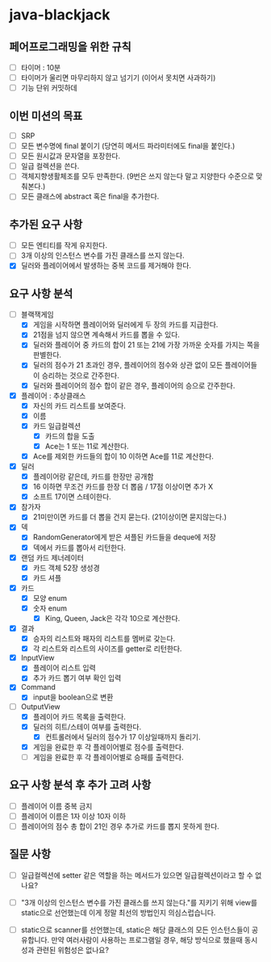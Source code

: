 # java-blackjack

## 페어프로그래밍을 위한 규칙

- [ ] 타이머 : 10분
- [ ] 타이머가 울리면 마무리하지 않고 넘기기
  (이어서 못치면 사과하기)
- [ ] 기능 단위 커밋하데

## 이번 미션의 목표

- [ ] SRP
- [ ] 모든 변수명에 final 붙이기 (당연히 메서드 파라미터에도 final을 붙인다.)
- [ ] 모든 원시값과 문자열을 포장한다.
- [ ] 일급 컬렉션을 쓴다.
- [ ] 객체지향생활체조를 모두 만족한다. (9번은 쓰지 않는다 말고 지양한다 수준으로 맞춰본다.)
- [ ] 모든 클래스에 abstract 혹은 final을 추가한다.

## ****추가된 요구 사항****

- [ ] 모든 엔티티를 작게 유지한다.
- [ ] 3개 이상의 인스턴스 변수를 가진 클래스를 쓰지 않는다.
- [x] 딜러와 플레이어에서 발생하는 중복 코드를 제거해야 한다.

## 요구 사항 분석

- [ ] 블랙잭게임
    - [x] 게임을 시작하면 플레이어와 딜러에게 두 장의 카드를 지급한다.
    - [x] 21점을 넘지 않으면 계속해서 카드를 뽑을 수 있다.
    - [x] 딜러와 플레이어 중 카드의 합이 21 또는 21에 가장 가까운 숫자를 가지는 쪽을 판별한다.
    - [x] 딜러의 점수가 21 초과인 경우, 플레이어의 점수와 상관 없이 모든 플레이어들이 승리하는 것으로 간주한다.
    - [x] 딜러와 플레이어의 점수 합이 같은 경우, 플레이어의 승으로 간주한다.

- [x] 플레이어 : 추상클래스
    - [x] 자신의 카드 리스트를 보여준다.
    - [x] 이름
    - [x] 카드 일급컬렉션
        - [x] 카드의 합을 도출
        - [x] Ace는 1 또는 11로 계산한다.
    - [x] Ace를 제외한 카드들의 합이 10 이하면 Ace를 11로 계산한다.

- [x] 딜러
    - [x] 플레이어랑 같은데, 카드를 한장만 공개함
    - [x] 16 이하면 무조건 카드를 한장 더 뽑음 / 17점 이상이면 추가 X
    - [x] 소프트 17이면 스테이한다.

- [x] 참가자
    - [x] 21미만이면 카드를 더 뽑을 건지 묻는다. (21이상이면 묻지않는다.)

- [x]  덱
    - [x] RandomGenerator에게 받은 셔플된 카드들을 deque에 저장
    - [x] 덱에서 카드를 뽑아서 리턴한다.
- [x] 랜덤 카드 제너레이터
    - [x] 카드 객체 52장 생성경
    - [x] 카드 셔플

- [x] 카드
    - [x] 모양 enum
    - [x] 숫자 enum
        - [x] King, Queen, Jack은 각각 10으로 계산한다.

- [x] 결과
    - [x] 승자의 리스트와 패자의 리스트를 멤버로 갖는다.
    - [x] 각 리스트와 리스트의 사이즈를 getter로 리턴한다.

- [x] InputView
    - [x] 플레이어 리스트 입력
    - [x] 추가 카드 뽑기 여부 확인 입력

- [x] Command
    - [x] input을 boolean으로 변환

- [ ] OutputView
    - [x] 플레이어 카드 목록을 출력한다.
    - [x] 딜러의 히트/스테이 여부를 출력한다.
        - [x] 컨트롤러에서 딜러의 점수가 17 이상일때까지 돌리기.
    - [x] 게임을 완료한 후 각 플레이어별로 점수를 출력한다.
    - [ ] 게임을 완료한 후 각 플레이어별로 승패를 출력한다.

## 요구 사항 분석 후 추가 고려 사항

- [ ] 플레이어 이름 중복 금지
- [ ] 플레이어 이름은 1자 이상 10자 이하
- [ ] 플레이어의 점수 총 합이 21인 경우 추가로 카드를 뽑지 못하게 한다.

## 질문 사항

- [ ] 일급컬렉션에 setter 같은 역할을 하는 메서드가 있으면 일급컬렉션이라고 할 수 없나요?
- [ ] "3개 이상의 인스턴스 변수를 가진 클래스를 쓰지 않는다."를 지키기 위해 view를 static으로 선언했는데 이게 정말 최선의 방법인지 의심스럽습니다.
- [ ] static으로 scanner를 선언했는데, static은 해당 클래스의 모든 인스턴스들이 공유합니다.
  만약 여러사람이 사용하는 프로그램일 경우, 해당 방식으로 했을때 동시성과 관련된 위험성은 없나요?

